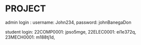 # PROJECT

admin login : 
username: John234, 
password: johnBanegaDon

 student login:
 22COMP0001: jpso5mge,
 22ELEC0001: ei1e372q,
 23MECH0001: m188tj1d,
